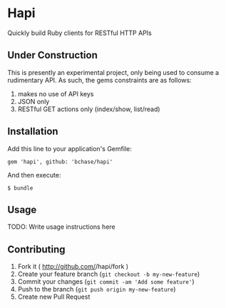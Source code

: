 # Hapi

Quickly build Ruby clients for RESTful HTTP APIs

## Under Construction

This is presently an experimental project, only being used to consume a rudimentary API. As such, the gems constraints are as follows:

1. makes no use of API keys
2. JSON only
3. RESTful GET actions only (index/show, list/read)

## Installation

Add this line to your application's Gemfile:

    gem 'hapi', github: 'bchase/hapi'

And then execute:

    $ bundle

## Usage

TODO: Write usage instructions here

## Contributing

1. Fork it ( http://github.com/<my-github-username>/hapi/fork )
2. Create your feature branch (`git checkout -b my-new-feature`)
3. Commit your changes (`git commit -am 'Add some feature'`)
4. Push to the branch (`git push origin my-new-feature`)
5. Create new Pull Request
